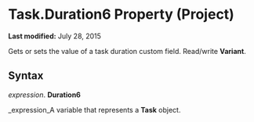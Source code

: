 
# Task.Duration6 Property (Project)

 **Last modified:** July 28, 2015

 Gets or sets the value of a task duration custom field. Read/write **Variant**.

## Syntax

 _expression_. **Duration6**

 _expression_A variable that represents a  **Task** object.

